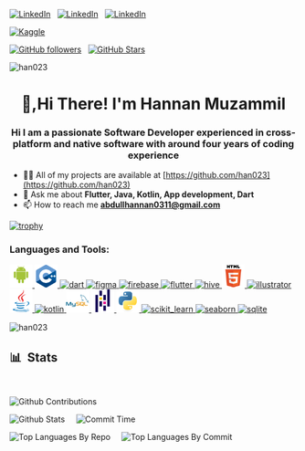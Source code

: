[![LinkedIn](https://img.shields.io/badge/LinkedIn-Profile-informational?style=for-the-badge&logo=linkedin&logoColor=white&color=dark)](https://www.linkedin.com/in/hannan-muzammil-androiddeveloper) &nbsp;
[![LinkedIn](https://img.shields.io/badge/Facebook-Account-informational?style=for-the-badge&logo=facebook&logoColor=white&color=dark)](https://www.facebook.com/hannan.muzammil?mibextid=ZbWKwL) &nbsp;
[![LinkedIn](https://img.shields.io/badge/Instagram-Account-informational?style=for-the-badge&logo=instagram&logoColor=white&color=dark)](https://instagram.com/hannan_officall?igshid=MzNlNGNkZWQ4Mg==) &nbsp;

[![Kaggle](https://img.shields.io/badge/Instagram-Account-informational?style=for-the-badge&logo=kaggle&logoColor=white&color=dark)](https://www.kaggle.com/hannanmuzammil) &nbsp;

[![GitHub followers](https://img.shields.io/github/followers/han023?logo=GitHub&style=for-the-badge&color=7fff00)](https://github.com/han023) &nbsp;
[![GitHub Stars](https://img.shields.io/github/stars/han023?logo=github&style=for-the-badge&color=7fff00)](https://github.com/han023) &nbsp;<br>

<p align="left"> <img src="https://komarev.com/ghpvc/?username=han023&label=Profile%20views&color=7fff00&style=flat" alt="han023" /> </p>


<h1 align="center">👋,Hi There! I'm Hannan Muzammil</h1>
<h3 align="center">Hi I am a passionate Software Developer experienced in cross-platform and native software with around four years of coding experience</h3>

- 👨‍💻 All of my projects are available at [https://github.com/han023](https://github.com/han023)
- 💬 Ask me about **Flutter, Java, Kotlin, App development, Dart**
- 📫 How to reach me **abdullhannan0311@gmail.com**


[![trophy](https://github-profile-trophy.vercel.app/?username=han023&theme=matrix&column=4&margin-w=15&margin-h=15&no-frame=true&no-bg=false)](https://github.com/ryo-ma/github-profile-trophy)




<h3 align="left">Languages and Tools:</h3>
<p align="left"> <a href="https://developer.android.com" target="_blank" rel="noreferrer"> <img src="https://raw.githubusercontent.com/devicons/devicon/master/icons/android/android-original-wordmark.svg" alt="android" width="40" height="40"/> </a> <a href="https://www.w3schools.com/cpp/" target="_blank" rel="noreferrer"> <img src="https://raw.githubusercontent.com/devicons/devicon/master/icons/cplusplus/cplusplus-original.svg" alt="cplusplus" width="40" height="40"/> </a> <a href="https://dart.dev" target="_blank" rel="noreferrer"> <img src="https://www.vectorlogo.zone/logos/dartlang/dartlang-icon.svg" alt="dart" width="40" height="40"/> </a> <a href="https://www.figma.com/" target="_blank" rel="noreferrer"> <img src="https://www.vectorlogo.zone/logos/figma/figma-icon.svg" alt="figma" width="40" height="40"/> </a> <a href="https://firebase.google.com/" target="_blank" rel="noreferrer"> <img src="https://www.vectorlogo.zone/logos/firebase/firebase-icon.svg" alt="firebase" width="40" height="40"/> </a> <a href="https://flutter.dev" target="_blank" rel="noreferrer"> <img src="https://www.vectorlogo.zone/logos/flutterio/flutterio-icon.svg" alt="flutter" width="40" height="40"/> </a> <a href="https://hive.apache.org/" target="_blank" rel="noreferrer"> <img src="https://www.vectorlogo.zone/logos/apache_hive/apache_hive-icon.svg" alt="hive" width="40" height="40"/> </a> <a href="https://www.w3.org/html/" target="_blank" rel="noreferrer"> <img src="https://raw.githubusercontent.com/devicons/devicon/master/icons/html5/html5-original-wordmark.svg" alt="html5" width="40" height="40"/> </a> <a href="https://www.adobe.com/in/products/illustrator.html" target="_blank" rel="noreferrer"> <img src="https://www.vectorlogo.zone/logos/adobe_illustrator/adobe_illustrator-icon.svg" alt="illustrator" width="40" height="40"/> </a> <a href="https://www.java.com" target="_blank" rel="noreferrer"> <img src="https://raw.githubusercontent.com/devicons/devicon/master/icons/java/java-original.svg" alt="java" width="40" height="40"/> </a> <a href="https://kotlinlang.org" target="_blank" rel="noreferrer"> <img src="https://www.vectorlogo.zone/logos/kotlinlang/kotlinlang-icon.svg" alt="kotlin" width="40" height="40"/> </a> <a href="https://www.mysql.com/" target="_blank" rel="noreferrer"> <img src="https://raw.githubusercontent.com/devicons/devicon/master/icons/mysql/mysql-original-wordmark.svg" alt="mysql" width="40" height="40"/> </a> <a href="https://pandas.pydata.org/" target="_blank" rel="noreferrer"> <img src="https://raw.githubusercontent.com/devicons/devicon/2ae2a900d2f041da66e950e4d48052658d850630/icons/pandas/pandas-original.svg" alt="pandas" width="40" height="40"/> </a> <a href="https://www.python.org" target="_blank" rel="noreferrer"> <img src="https://raw.githubusercontent.com/devicons/devicon/master/icons/python/python-original.svg" alt="python" width="40" height="40"/> </a> <a href="https://scikit-learn.org/" target="_blank" rel="noreferrer"> <img src="https://upload.wikimedia.org/wikipedia/commons/0/05/Scikit_learn_logo_small.svg" alt="scikit_learn" width="40" height="40"/> </a> <a href="https://seaborn.pydata.org/" target="_blank" rel="noreferrer"> <img src="https://seaborn.pydata.org/_images/logo-mark-lightbg.svg" alt="seaborn" width="40" height="40"/> </a> <a href="https://www.sqlite.org/" target="_blank" rel="noreferrer"> <img src="https://www.vectorlogo.zone/logos/sqlite/sqlite-icon.svg" alt="sqlite" width="40" height="40"/> </a> </p>




<p><img align="center" src="https://github-readme-streak-stats.herokuapp.com/?user=han023=&theme=chartreuse_dark&" alt="han023" /></p>


## 📊 &nbsp;Stats

<br>

![Github Contributions](http://github-profile-summary-cards.vercel.app/api/cards/profile-details?username=han023&theme=chartreuse_dark)

![Github Stats](http://github-profile-summary-cards.vercel.app/api/cards/stats?username=han023&theme=chartreuse_dark)&nbsp;&nbsp;
&nbsp;
![Commit Time](http://github-profile-summary-cards.vercel.app/api/cards/productive-time?username=han023&theme=chartreuse_dark&utcOffset=8)

![Top Languages By Repo](http://github-profile-summary-cards.vercel.app/api/cards/repos-per-language?username=han023&theme=chartreuse_dark)&nbsp;&nbsp;
&nbsp;
![Top Languages By Commit](http://github-profile-summary-cards.vercel.app/api/cards/most-commit-language?username=han023&theme=chartreuse_dark)

